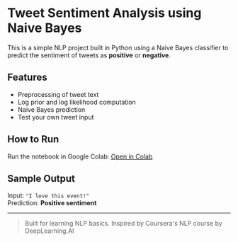 # Tweet Sentiment Analysis using Naive Bayes

This is a simple NLP project built in Python using a Naive Bayes classifier to predict the sentiment of tweets as **positive** or **negative**.

## Features
- Preprocessing of tweet text
- Log prior and log likelihood computation
- Naive Bayes prediction
- Test your own tweet input

## How to Run
Run the notebook in Google Colab: [Open in Colab](https://colab.research.google.com/github/YOUR_USERNAME/YOUR_REPO_NAME/blob/main/your_file.ipynb)

## Sample Output
Input: `"I love this event!"`  
Prediction: **Positive sentiment**

---

> Built for learning NLP basics. Inspired by Coursera's NLP course by DeepLearning.AI
